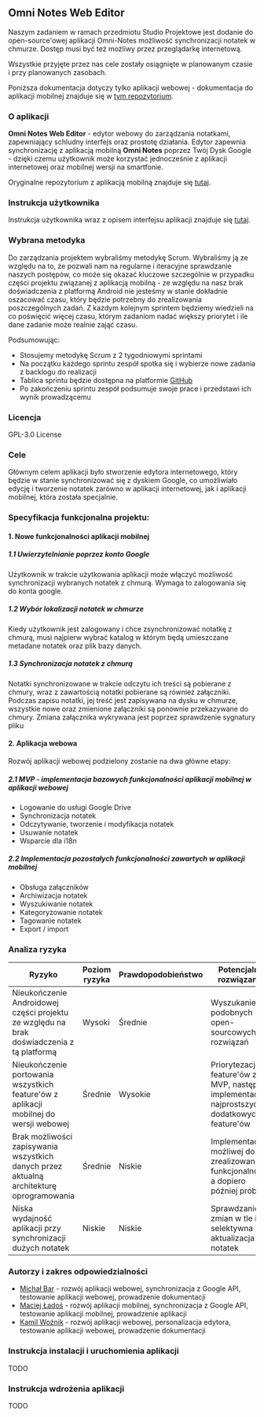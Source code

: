 ## Omni Notes Web Editor

Naszym zadaniem w ramach przedmiotu Studio Projektowe jest dodanie do open-source'owej aplikacji Omni-Notes możliwość synchronizacji notatek w chmurze. Dostęp musi być też możliwy przez przeglądarkę internetową.

Wszystkie przyjęte przez nas cele zostały osiągnięte w planowanym czasie i przy planowanych zasobach.

Poniższa dokumentacja dotyczy tylko aplikacji webowej - dokumentacja do aplikacji mobilnej znajduje się w [tym repozytorium](https://github.com/sp1-2021/Omni-Notes).

### O aplikacji

**Omni Notes Web Editor** - edytor webowy do zarządzania notatkami, zapewniający schludny interfejs oraz prostotę działania. Edytor zapewnia synchronizację z aplikacją mobilną **Omni Notes** poprzez Twój Dysk Google - dzięki czemu użytkownik może korzystać jednocześnie z aplikacji internetowej oraz mobilnej wersji na smartfonie.

Oryginalne repozytorium z aplikacją mobilną znajduje się [tutaj](https://github.com/federicoiosue/Omni-Notes).

### Instrukcja użytkownika

Instrukcja użytkownika wraz z opisem interfejsu aplikacji znajduje się [tutaj](https://stonly.com/guide/en/omni-notes-web-ILlUY6MAWJ/Steps/443574).


### Wybrana metodyka

Do zarządzania projektem wybraliśmy metodykę Scrum. Wybraliśmy ją ze względu na to, że pozwali nam na regularne i iteracyjne sprawdzanie naszych postępów, co może się okazać kluczowe szczególnie w przypadku części projektu związanej z aplikacją mobilną - ze względu na nasz brak doświadczenia z platformą Android nie jesteśmy w stanie dokładnie oszacować czasu, który będzie potrzebny do zrealizowania poszczególnych zadań. Z każdym kolejnym sprintem będziemy wiedzieli na co poświęcić więcej czasu, którym zadaniom nadać większy priorytet i ile dane zadanie może realnie zająć czasu.


Podsumowując: 
* Stosujemy metodykę Scrum z 2 tygodniowymi sprintami
* Na początku każdego sprintu zespół spotka się i wybierze nowe zadania z backlogu do realizacji
* Tablica sprintu będzie dostępna na platformie [GitHub](https://github.com/orgs/sp1-2021/projects)
* Po zakończeniu sprintu zespół podsumuje swoje prace i przedstawi ich wynik prowadzącemu

### Licencja
GPL-3.0 License

### Cele

Głównym celem aplikacji było stworzenie edytora internetowego, który będzie w stanie synchronizować się z dyskiem Google, co umożliwiało edycję i tworzenie notatek zarówno w aplikacji internetowej, jak i aplikacji mobilnej, która została specjalnie.

### Specyfikacja funkcjonalna projektu: 
#### 1. Nowe funkcjonalności aplikacji mobilnej
##### 1.1 Uwierzytelnianie poprzez konto Google
Użytkownik w trakcie użytkowania aplikacji może włączyć możliwość synchronizacji wybranych notatek z chmurą. Wymaga to zalogowania się do konta google.

##### 1.2 Wybór lokalizacji notatek w chmurze
Kiedy użytkownik jest zalogowany i chce zsynchronizować notatkę z chmurą, musi najpierw wybrać katalog w którym będą umieszczane metadane notatek oraz plik bazy danych.

##### 1.3 Synchronizacja notatek z chmurą
Notatki synchronizowane w trakcie odczytu ich treści są pobierane z chmury, wraz z zawartością notatki pobierane są również załączniki.
Podczas zapisu notatki, jej treść jest zapisywana na dysku w chmurze, wszystkie nowe oraz zmienione załączniki są ponownie przekazywane do chmury.
Zmiana załącznika wykrywana jest poprzez sprawdzenie sygnatury pliku

#### 2. Aplikacja webowa
Rozwój aplikacji webowej podzielony zostanie na dwa główne etapy:

##### 2.1 MVP - implementacja bazowych funkcjonalności aplikacji mobilnej w aplikacji webowej
* Logowanie do usługi Google Drive
* Synchronizacja notatek
* Odczytywanie, tworzenie i modyfikacja notatek
* Usuwanie notatek
* Wsparcie dla i18n

##### 2.2 Implementacja pozostałych funkcjonalności zawartych w aplikacji mobilnej
* Obsługa załączników
* Archiwizacja notatek
* Wyszukiwanie notatek
* Kategoryzowanie notatek
* Tagowanie notatek
* Export / import


### Analiza ryzyka
| Ryzyko                                                                                    | Poziom ryzyka | Prawdopodobieństwo | Potencjalne rozwiązania                                                                      |
|-------------------------------------------------------------------------------------------|---------------|--------------------|----------------------------------------------------------------------------------------------|
| Nieukończenie Androidowej części projektu ze względu na brak doświadczenia z tą platformą | Wysoki        | Średnie            | Wyszukanie podobnych open-sourcowych rozwiązań                                               |
| Nieukończenie portowania wszystkich feature'ów z aplikacji mobilnej do wersji webowej     | Średnie       | Wysokie            | Priorytezacja feature'ów z MVP, następnie implementacja najprostszych dodatkowych feature'ów |
| Brak możliwości zapisywania wszystkich danych przez aktualną architekturę oprogramowania  | Średnie       | Niskie             | Implementacja możliwej do zrealizowania funkcjonalności, a dopiero później próba             |
| Niska wydajność aplikacji przy synchronizacji dużych notatek                              | Niskie        | Niskie             | Sprawdzanie zmian w tle i selektywna aktualizacja notatek                                    |

### Autorzy i zakres odpowiedzialności

* [Michał Bar](https://github.com/MrPumpking) - rozwój aplikacji webowej, synchronizacja z Google API, testowanie aplikacji webowej, prowadzenie dokumentacji
* [Maciej Ładoś](https://github.com/macieklad) - rozwój aplikacji mobilnej, synchronizacja z Google API, testowanie aplikacji mobilnej, prowadzenie aplikacji
* [Kamil Woźnik](https://github.com/Valaraucoo) - rozwój aplikacji webowej, personalizacja edytora, testowanie aplikacji webowej, prowadzenie dokumentacji

### Instrukcja instalacji i uruchomienia aplikacji

TODO

### Instrukcja wdrożenia aplikacji

TODO
